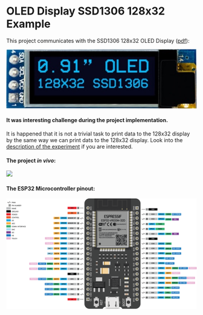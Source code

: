 # OLED Display SSD1306 128x32 Example

This project communicates with the SSD1306 128x32 OLED Display ([pdf](docs/SSD1306.pdf)):

![ 128x32 OLED Display view.](docs/display.png)


#### It was interesting challenge during the project implementation.
It is happened that it is not a trivial task to print data to the 128x32 display by the same way we can print dats to the 128x32 display. Look into the [description of the experiment](docs/Ch01_LostBits.md) if you are interested.

#### The project *in vivo*:
![](docs/oled.gif)


#### The ESP32 Microcontroller pinout:

![The device description.](docs/pinout.png)


